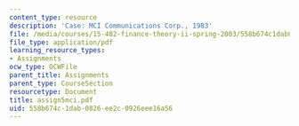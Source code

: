```yaml
---
content_type: resource
description: 'Case: MCI Communications Corp., 1983'
file: /media/courses/15-402-finance-theory-ii-spring-2003/558b674c1dab0826ee2c0926eee16a56_assign5mci.pdf
file_type: application/pdf
learning_resource_types:
- Assignments
ocw_type: OCWFile
parent_title: Assignments
parent_type: CourseSection
resourcetype: Document
title: assign5mci.pdf
uid: 558b674c-1dab-0826-ee2c-0926eee16a56
---
```

